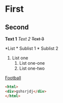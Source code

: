 # First
## Second

**Text 1**
*Text 2*
~~Text 3~~

*List
	* Sublist 1
	* Sublist 2
	
1. List one
	1. List one-one
	1. List one-two
	
[Football](https://bombardir.ru/)



```html
<html>
<div>gshsrjdj</div>
</html>
```